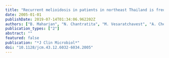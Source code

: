 ```yaml
---
title: "Recurrent melioidosis in patients in northeast Thailand is frequently due to reinfection rather than relapse"
date: 2005-01-01
publishDate: 2019-07-14T01:34:06.962202Z
authors: ["B. Maharjan", "N. Chantratita", "M. Vesaratchavest", "A. Cheng", "V. Wuthiekanun", "W. Chierakul", "W. Chaowagul", "N. P. Day", "S. J. Peacock"]
publication_types: ["2"]
abstract: ""
featured: false
publication: "*J Clin Microbiol*"
doi: "10.1128/jcm.43.12.6032-6034.2005"
---
```


